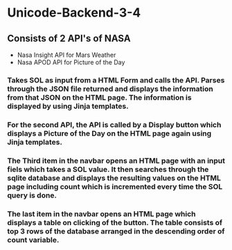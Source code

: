 # Unicode-Backend-3-4

## Consists of 2 API's of NASA
  - Nasa Insight API for Mars Weather
  - Nasa APOD API for Picture of the Day
  
### Takes SOL as input from a HTML Form and calls the API. Parses through the JSON file returned and displays the information from that JSON on the HTML page. The information is displayed by using Jinja templates.
### For the second API, the API is called by a Display button which displays a Picture of the Day on the HTML page again using Jinja templates.
### The Third item in the navbar opens an HTML page with an input fiels which takes a SOL value. It then searches through the sqlite database and displays the resulting values on the HTML page including count which is incremented every time the SOL query is done.
### The last item in the navbar opens an HTML page which displays a table on clicking of the button. The table consists of top 3 rows of the database arranged in the descending order of count variable.
